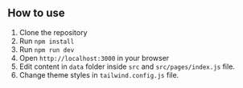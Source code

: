 ## How to use

1. Clone the repository
2. Run `npm install`
3. Run `npm run dev`
4. Open `http://localhost:3000` in your browser
5. Edit content in `data` folder inside `src` and `src/pages/index.js` file.
6. Change theme styles in `tailwind.config.js` file.
